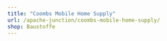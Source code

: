 ```yaml
---
title: "Coombs Mobile Home Supply"
url: /apache-junction/coombs-mobile-home-supply/
shop: Baustoffe
---
```

